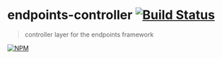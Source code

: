 # endpoints-controller [![Build Status](https://secure.travis-ci.org/tkellen/node-endpoints-controller.png)](http://travis-ci.org/tkellen/node-endpoints-controller)
> controller layer for the endpoints framework

[![NPM](https://nodei.co/npm/endpoints-controller.png)](https://nodei.co/npm/endpoints-controller/)
